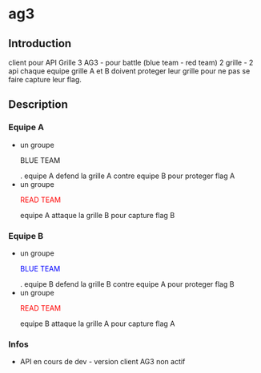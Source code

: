 # ag3

## Introduction

client pour API Grille 3 AG3 - pour battle (blue team - red team)
2 grille - 2 api
chaque equipe grille A et B doivent proteger leur grille pour ne pas se faire capture leur flag.

## Description 

### Equipe A

- un groupe <p style="color:blue"></p>BLUE TEAM</p>. equipe A defend la grille A contre equipe B pour proteger flag A
- un groupe <p style="color:red">READ TEAM</p> equipe A attaque la grille B pour capture flag B

### Equipe B

- un groupe <p style="color:blue">BLUE TEAM</p>. equipe B defend la grille B contre equipe A pour proteger flag B
- un groupe <p style="color:red">READ TEAM</p> equipe B attaque la grille A pour capture flag A


### Infos

- API en cours de dev - version client AG3 non actif